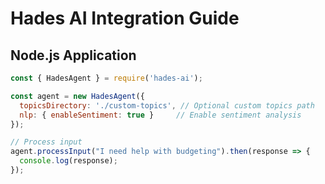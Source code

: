 # Hades AI Integration Guide

## Node.js Application
```javascript
const { HadesAgent } = require('hades-ai');

const agent = new HadesAgent({
  topicsDirectory: './custom-topics', // Optional custom topics path
  nlp: { enableSentiment: true }     // Enable sentiment analysis
});

// Process input
agent.processInput("I need help with budgeting").then(response => {
  console.log(response);
});